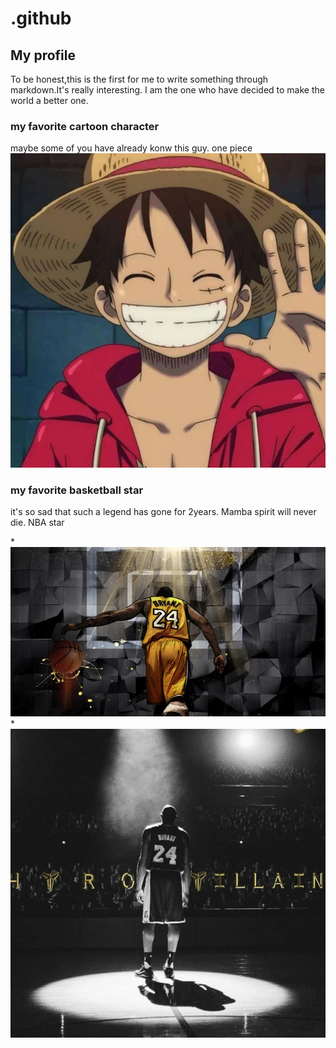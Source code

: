 # .github

## My profile
   To be honest,this is the first for me to write something through markdown.It's really interesting.
   I am the one who have decided to make the world a better one.
### my favorite cartoon character
maybe some of you have already konw this guy.
one piece ![one piece hat](picture/onepiece.png)
 
 ### my favorite basketball star
 it's so sad that such a legend has gone for 2years.
 Mamba spirit will never die.
 NBA star 
 
 *![kobe](picture/kobe1.png)     
 *![mamba](picture/kobe2.png)
